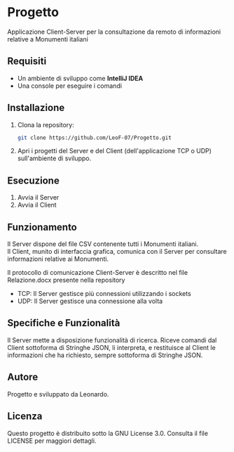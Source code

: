 # Progetto

Applicazione Client-Server per la consultazione da remoto di informazioni relative a Monumenti italiani

## Requisiti

* Un ambiente di sviluppo come **IntelliJ IDEA**
* Una console per eseguire i comandi

## Installazione

1. Clona la repository:
   ```sh
   git clone https://github.com/LeoF-07/Progetto.git

2. Apri i progetti del Server e del Client (dell'applicazione TCP o UDP) sull'ambiente di sviluppo.

## Esecuzione

1. Avvia il Server
2. Avvia il Client

## Funzionamento

Il Server dispone del file CSV contenente tutti i Monumenti italiani.  
Il Client, munito di interfaccia grafica, comunica con il Server per consultare informazioni relative ai Monumenti.  
  
Il protocollo di comunicazione Client-Server è descritto nel file Relazione.docx presente nella repository

* TCP: Il Server gestisce più connessioni utilizzando i sockets
* UDP: Il Server gestisce una connessione alla volta

## Specifiche e Funzionalità

Il Server mette a disposizione funzionalità di ricerca. Riceve comandi dal Client sottoforma di Stringhe JSON, li interpreta, e restituisce al Client le informazioni che ha richiesto, sempre sottoforma di Stringhe JSON.

## Autore

Progetto e sviluppato da Leonardo.

## Licenza

Questo progetto è distribuito sotto la GNU License 3.0. Consulta il file LICENSE per maggiori dettagli.